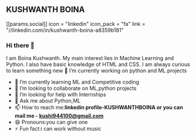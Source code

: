 KUSHWANTH BOINA
-----------------------------------------------------------------------------------------------------------------------------------------------------------------------------------
[[params.social]]
icon = "linkedin"
icon_pack = "fa"
link = "//linkedin.com/in/kushwanth-boina-a8359b181"

### Hi there 👋
I am Boina Kushwanth. My main interest lies in Machine Learning and Python. I also have basic knowledge of HTML and CSS. I am always curious to learn something new
 🔭 I’m currently working on python and ML projects
- 🌱 I’m currently learning ML and Competitive coding
- 👯 I’m looking to collaborate on ML,python projects 
- 🤔 I’m looking for help with Internships
- 💬 Ask me about Python,ML
- 📫 How to reach me:**linkedin profile-KUSHWANTHBOINA or you can mail me - kushi944100@gmail.com**
- 😄 Pronouns:you can give one
- ⚡ Fun fact:i can work without music
<!--
**kushi944100/kushi944100** is a ✨ _special_ ✨ repository because its `README.md` (this file) appears on your GitHub profile.

Here are some ideas to get you started:

- 🔭 I’m currently working on python and ML projects
- 🌱 I’m currently learning ML and Competitive coding
- 👯 I’m looking to collaborate on ML,python projects 
- 🤔 I’m looking for help with Internships
- 💬 Ask me about Python,ML
- 📫 How to reach me:***linkedin profile-KUSHWANTHBOINA or you can mail me-kushi944100@gmail.com***
- 😄 Pronouns:you can give one
- ⚡ Fun fact:i can work without music
-->
